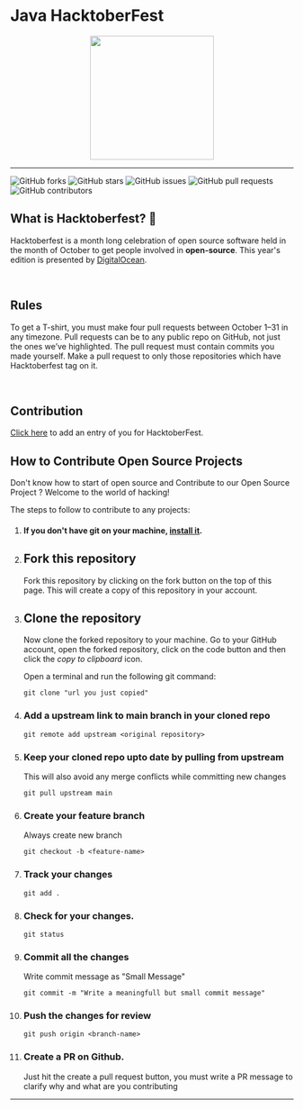 # Java HacktoberFest

<p align="center">
    <img src="https://hacktoberfest.digitalocean.com/_nuxt/img/logo-hacktoberfest-full.f42e3b1.svg" height="220px"  />
</p>
<hr>

![GitHub forks](https://img.shields.io/github/forks/saksham11122000/java_hacktoberfest?style=plastic-square)
![GitHub stars](https://img.shields.io/github/stars/saksham11122000/java_hacktoberfest?style=plastic-square)
![GitHub issues](https://img.shields.io/github/issues/saksham11122000/java_hacktoberfest?style=plastic-square)
![GitHub pull requests](https://img.shields.io/github/issues-pr/saksham11122000/java_hacktoberfest?style=plastic-square)
![GitHub contributors](https://img.shields.io/github/contributors/saksham11122000/java_hacktoberfest?style=plastic-square)

## What is Hacktoberfest? 🎇

Hacktoberfest is a month long celebration of open source software held in the month of October to get people involved in <strong>open-source</strong>. This year's edition is presented by <a target="_blank" href="https://hacktoberfest.digitalocean.com/">DigitalOcean</a>.

<br>

## Rules
 To get a T-shirt, you must make four pull requests between October 1–31 in any timezone. Pull requests can be to any public repo on GitHub, not just the ones we’ve highlighted. The pull request must contain commits you made yourself. Make a pull request to only those repositories which have Hacktoberfest tag on it.

<br>

## Contribution
<a href="/CONTRIBUTOR.md">Click here</a> to add an entry of you for HacktoberFest.

## How to Contribute Open Source Projects

Don't know how to start of open source and Contribute to our Open Source Project ? Welcome to the world of hacking!

The steps to follow to contribute to any projects:

1. #### If you don't have git on your machine, [install it](https://help.github.com/articles/set-up-git/).

2. ## Fork this repository

   Fork this repository by clicking on the fork button on the top of this page.
   This will create a copy of this repository in your account.

3. ## Clone the repository

   Now clone the forked repository to your machine. Go to your GitHub account, open the forked repository, click on the code button and then click the _copy to clipboard_ icon.

   Open a terminal and run the following git command:

   ```
   git clone "url you just copied"
   ```
4. ### Add a upstream link to main branch in your cloned repo
    ```
    git remote add upstream <original repository>
    ```
5. ### Keep your cloned repo upto date by pulling from upstream 
   This will also avoid any merge conflicts while committing new changes
    ```
    git pull upstream main
    ```
6. ### Create your feature branch 
   Always create new branch
    ```
    git checkout -b <feature-name>
    ```
7. ### Track your changes
    ```
    git add .
    ```
8. ### Check for your changes.
    ```
    git status
    ```
9. ### Commit all the changes 
    Write commit message as "Small Message"
    ```
    git commit -m "Write a meaningfull but small commit message"
    ```
10. ### Push the changes for review
    ```
    git push origin <branch-name>
    ```
11. ### Create a PR on Github. 
    Just hit the create a pull request button, you must write a PR message to clarify why and what are you contributing
<hr>
